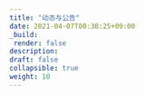 ```yaml
---
title: "动态与公告"
date: 2021-04-07T00:38:25+09:00
_build:
 render: false 
description:
draft: false
collapsible: true
weight: 10
---
```


